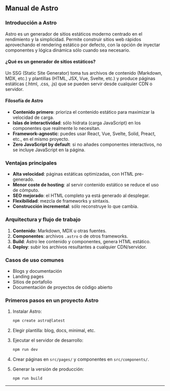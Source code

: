 ## Manual de Astro

### Introducción a Astro

Astro es un generador de sitios estáticos moderno centrado en el rendimiento y la simplicidad. Permite construir sitios web rápidos aprovechando el rendering estático por defecto, con la opción de inyectar componentes y lógica dinámica sólo cuando sea necesario.

#### ¿Qué es un generador de sitios estáticos?

Un SSG (Static Site Generator) toma tus archivos de contenido (Markdown, MDX, etc.) y plantillas (HTML, JSX, Vue, Svelte, etc.) y produce páginas estáticas (.html, .css, .js) que se pueden servir desde cualquier CDN o servidor.

#### Filosofía de Astro

* **Contenido primero**: prioriza el contenido estático para maximizar la velocidad de carga.
* **Islas de interactividad**: sólo hidrata (carga JavaScript) en los componentes que realmente lo necesitan.
* **Framework-agnostic**: puedes usar React, Vue, Svelte, Solid, Preact, etc., en el mismo proyecto.
* **Zero JavaScript by default**: si no añades componentes interactivos, no se incluye JavaScript en la página.

### Ventajas principales

* **Alta velocidad**: páginas estáticas optimizadas, con HTML pre-generado.
* **Menor coste de hosting**: al servir contenido estático se reduce el uso de cómputo.
* **SEO mejorado**: el HTML completo ya está generado al desplegar.
* **Flexibilidad**: mezcla de frameworks y sintaxis.
* **Construcción incremental**: sólo reconstruye lo que cambia.

### Arquitectura y flujo de trabajo

1. **Contenido**: Markdown, MDX u otras fuentes.
2. **Componentes**: archivos `.astro` o de otros frameworks.
3. **Build**: Astro lee contenido y componentes, genera HTML estático.
4. **Deploy**: subir los archivos resultantes a cualquier CDN/servidor.

### Casos de uso comunes

* Blogs y documentación
* Landing pages
* Sitios de portafolio
* Documentación de proyectos de código abierto

### Primeros pasos en un proyecto Astro

1. Instalar Astro:

   ```bash
   npm create astro@latest
   ```
2. Elegir plantilla: blog, docs, minimal, etc.
3. Ejecutar el servidor de desarrollo:

   ```bash
   npm run dev
   ```
4. Crear páginas en `src/pages/` y componentes en `src/components/`.
5. Generar la versión de producción:

   ```bash
   npm run build
   ```

---

